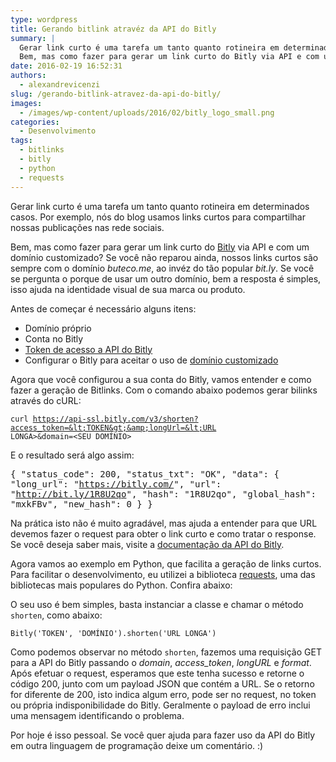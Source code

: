 ```yaml
---
type: wordpress
title: Gerando bitlink atravéz da API do Bitly
summary: |
  Gerar link curto é uma tarefa um tanto quanto rotineira em determinados casos. Por exemplo, nós do blog usamos links curtos para compartilhar nossas publicações nas rede sociais.
  Bem, mas como fazer para gerar um link curto do Bitly via API e com um domínio customizado? Veja nosso artigo para saber mais.
date: 2016-02-19 16:52:31
authors:
  - alexandrevicenzi
slug: /gerando-bitlink-atravez-da-api-do-bitly/
images:
  - /images/wp-content/uploads/2016/02/bitly_logo_small.png
categories:
  - Desenvolvimento
tags:
  - bitlinks
  - bitly
  - python
  - requests
---
```


Gerar link curto é uma tarefa um tanto quanto rotineira em determinados casos. Por exemplo, nós do blog usamos links curtos para compartilhar nossas publicações nas rede sociais.

Bem, mas como fazer para gerar um link curto do <a href="https://bitly.com/" target="_blank">Bitly</a> via API e com um domínio customizado? Se você não reparou ainda, nossos links curtos são sempre com o domínio <em>buteco.me</em>, ao invéz do tão popular <em>bit.ly</em>. Se você se pergunta o porque de usar um outro domínio, bem a resposta é simples, isso ajuda na identidade visual de sua marca ou produto.

<!--more-->

Antes de começar é necessário alguns itens:
<ul>
	<li>Domínio próprio</li>
	<li>Conta no Bitly</li>
	<li><a href="https://bitly.com/a/oauth_apps" target="_blank">Token de acesso a API do Bitly</a></li>
	<li>Configurar o Bitly para aceitar o uso de <a href="https://bitly.com/a/settings/advanced" target="_blank">domínio customizado</a></li>
</ul>
Agora que você configurou a sua conta do Bitly, vamos entender e como fazer a geração de Bitlinks. Com o comando abaixo podemos gerar bilinks através do cURL:

<code>curl https://api-ssl.bitly.com/v3/shorten?access_token=&lt;TOKEN&gt;&amp;longUrl=&lt;URL LONGA&gt;&amp;domain=&lt;SEU DOMÍNIO&gt;</code>

E o resultado será algo assim:

<samp>{ "status_code": 200, "status_txt": "OK", "data": { "long_url": "https://bitly.com/", "url": "http://bit.ly/1R8U2qo", "hash": "1R8U2qo", "global_hash": "mxkFBv", "new_hash": 0 } }</samp>

Na prática isto não é muito agradável, mas ajuda a entender para que URL devemos fazer o request para obter o link curto e como tratar o response. Se você deseja saber mais, visite a <a href="http://dev.bitly.com/links.html" target="_blank">documentação da API do Bitly</a>.

Agora vamos ao exemplo em Python, que facilita a geração de links curtos. Para facilitar o desenvolvimento, eu utilizei a biblioteca <a href="http://docs.python-requests.org/en/master/" target="_blank">requests</a>, uma das bibliotecas mais populares do Python. Confira abaixo:

<script src="//gistfy-app.herokuapp.com/github/ButecoOpenSource/exemplos/exemplos_python/bitly.py?branch=master" type="text/javascript"></script>

O seu uso é bem simples, basta instanciar a classe e chamar o método <code>shorten</code>, como abaixo:

<code>Bitly('TOKEN', 'DOMÍNIO').shorten('URL LONGA')</code>

Como podemos observar no método <code>shorten</code>, fazemos uma requisição GET para a API do Bitly passando o <em>domain</em>, <em>access_token</em>, <em>longURL</em> e <em>format</em>. Após efetuar o request, esperamos que este tenha sucesso e retorne o código 200, junto com um payload JSON que contém a URL. Se o retorno for diferente de 200, isto indica algum erro, pode ser no request, no token ou própria indisponibilidade do Bitly. Geralmente o payload de erro inclui uma mensagem identificando o problema.

Por hoje é isso pessoal. Se você quer ajuda para fazer uso da API do Bitly em outra linguagem de programação deixe um comentário. :)